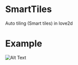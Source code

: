 # SmartTiles
Auto tiling (Smart tiles) in love2d

# Example
![Alt Text](https://i.imgur.com/z8BCd8o.gifv)
